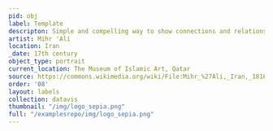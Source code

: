 ```yaml
---
pid: obj
label: Template
descripton: Simple and compelling way to show connections and relationships within a community of individuals.
artist: Mihr 'Ali
location: Iran
_date: 17th century
object_type: portrait
current_location: The Museum of Islamic Art, Qatar
source: https://commons.wikimedia.org/wiki/File:Mihr_%27Ali,_Iran,_1816_-_Portrait_of_Fath_%27Ali_Shah_-_Google_Art_Project.jpg
order: '08'
layout: labels
collection: datavis
thumbnail: "/img/logo_sepia.png"
full: "/examplesrepo/img/logo_sepia.png"
---
```


